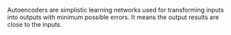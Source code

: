 Autoencoders are simplistic learning networks used for transforming inputs into outputs with minimum possible errors. It means the output results are close to the inputs.